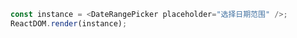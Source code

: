 
<!--start-code-->

```js
const instance = <DateRangePicker placeholder="选择日期范围" />;
ReactDOM.render(instance);
```

<!--end-code-->
